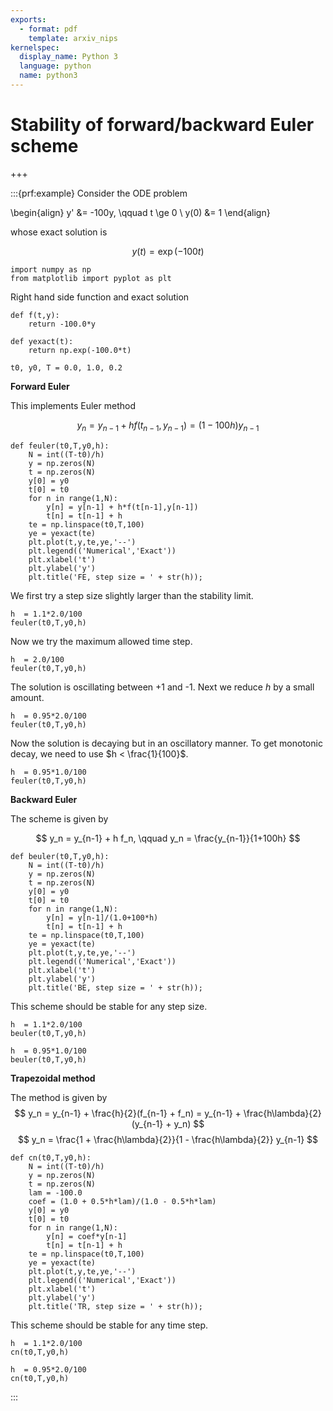 ```yaml
---
exports:
  - format: pdf
    template: arxiv_nips
kernelspec:
  display_name: Python 3
  language: python
  name: python3
---
```


# Stability of forward/backward Euler scheme

+++

:::{prf:example}
Consider the ODE problem

\begin{align}
y' &= -100y, \qquad t \ge 0 \\
y(0) &= 1
\end{align}

whose exact solution is

$$
y(t) = \exp(-100 t)
$$

```{code-cell} ipython3
import numpy as np
from matplotlib import pyplot as plt
```

Right hand side function and exact solution

```{code-cell} ipython3
def f(t,y):
    return -100.0*y

def yexact(t):
    return np.exp(-100.0*t)

t0, y0, T = 0.0, 1.0, 0.2
```

**Forward Euler**

This implements Euler method

$$
y_n = y_{n-1} + h f(t_{n-1},y_{n-1}) = (1 - 100 h) y_{n-1}
$$

```{code-cell} ipython3
def feuler(t0,T,y0,h):
    N = int((T-t0)/h)
    y = np.zeros(N)
    t = np.zeros(N)
    y[0] = y0
    t[0] = t0
    for n in range(1,N):
        y[n] = y[n-1] + h*f(t[n-1],y[n-1])
        t[n] = t[n-1] + h
    te = np.linspace(t0,T,100)
    ye = yexact(te)
    plt.plot(t,y,te,ye,'--')
    plt.legend(('Numerical','Exact'))
    plt.xlabel('t')
    plt.ylabel('y')
    plt.title('FE, step size = ' + str(h));
```

We first try a step size slightly larger than the stability limit.

```{code-cell} ipython3
h  = 1.1*2.0/100
feuler(t0,T,y0,h)
```

Now we try the maximum allowed time step.

```{code-cell} ipython3
h  = 2.0/100
feuler(t0,T,y0,h)
```

The solution is oscillating between +1 and -1. Next we reduce $h$ by a small amount.

```{code-cell} ipython3
h  = 0.95*2.0/100
feuler(t0,T,y0,h)
```

Now the solution is decaying but in an oscillatory manner. To get monotonic decay, we need to use $h < \frac{1}{100}$.

```{code-cell} ipython3
h  = 0.95*1.0/100
feuler(t0,T,y0,h)
```

**Backward Euler**

The scheme is given by

$$
y_n = y_{n-1} + h f_n, \qquad y_n = \frac{y_{n-1}}{1+100h}
$$

```{code-cell} ipython3
def beuler(t0,T,y0,h):
    N = int((T-t0)/h)
    y = np.zeros(N)
    t = np.zeros(N)
    y[0] = y0
    t[0] = t0
    for n in range(1,N):
        y[n] = y[n-1]/(1.0+100*h)
        t[n] = t[n-1] + h
    te = np.linspace(t0,T,100)
    ye = yexact(te)
    plt.plot(t,y,te,ye,'--')
    plt.legend(('Numerical','Exact'))
    plt.xlabel('t')
    plt.ylabel('y')
    plt.title('BE, step size = ' + str(h));
```

This scheme should be stable for any step size.

```{code-cell} ipython3
h  = 1.1*2.0/100
beuler(t0,T,y0,h)
```

```{code-cell} ipython3
h  = 0.95*1.0/100
beuler(t0,T,y0,h)
```

**Trapezoidal method**

The method is given by
$$
y_n = y_{n-1} + \frac{h}{2}(f_{n-1} + f_n) = y_{n-1} + \frac{h\lambda}{2}(y_{n-1} + y_n)
$$
$$
y_n = \frac{1 + \frac{h\lambda}{2}}{1 - \frac{h\lambda}{2}} y_{n-1}
$$

```{code-cell} ipython3
def cn(t0,T,y0,h):
    N = int((T-t0)/h)
    y = np.zeros(N)
    t = np.zeros(N)
    lam = -100.0
    coef = (1.0 + 0.5*h*lam)/(1.0 - 0.5*h*lam)
    y[0] = y0
    t[0] = t0
    for n in range(1,N):
        y[n] = coef*y[n-1]
        t[n] = t[n-1] + h
    te = np.linspace(t0,T,100)
    ye = yexact(te)
    plt.plot(t,y,te,ye,'--')
    plt.legend(('Numerical','Exact'))
    plt.xlabel('t')
    plt.ylabel('y')
    plt.title('TR, step size = ' + str(h));
```

This scheme should be stable for any time step.

```{code-cell} ipython3
h  = 1.1*2.0/100
cn(t0,T,y0,h)
```

```{code-cell} ipython3
h  = 0.95*2.0/100
cn(t0,T,y0,h)
```
:::
